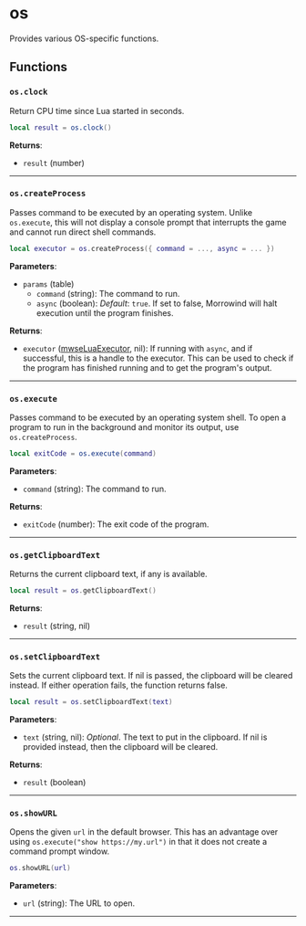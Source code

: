# os

Provides various OS-specific functions.

## Functions

### `os.clock`

Return CPU time since Lua started in seconds.

```lua
local result = os.clock()
```

**Returns**:

* `result` (number)

***

### `os.createProcess`

Passes command to be executed by an operating system. Unlike `os.execute`, this will not display a console prompt that interrupts the game and cannot run direct shell commands.

```lua
local executor = os.createProcess({ command = ..., async = ... })
```

**Parameters**:

* `params` (table)
	* `command` (string): The command to run.
	* `async` (boolean): *Default*: `true`. If set to false, Morrowind will halt execution until the program finishes.

**Returns**:

* `executor` ([mwseLuaExecutor](../../types/mwseLuaExecutor), nil): If running with `async`, and if successful, this is a handle to the executor. This can be used to check if the program has finished running and to get the program's output.

***

### `os.execute`

Passes command to be executed by an operating system shell. To open a program to run in the background and monitor its output, use `os.createProcess`.

```lua
local exitCode = os.execute(command)
```

**Parameters**:

* `command` (string): The command to run.

**Returns**:

* `exitCode` (number): The exit code of the program.

***

### `os.getClipboardText`

Returns the current clipboard text, if any is available.

```lua
local result = os.getClipboardText()
```

**Returns**:

* `result` (string, nil)

***

### `os.setClipboardText`

Sets the current clipboard text. If nil is passed, the clipboard will be cleared instead. If either operation fails, the function returns false.

```lua
local result = os.setClipboardText(text)
```

**Parameters**:

* `text` (string, nil): *Optional*. The text to put in the clipboard. If nil is provided instead, then the clipboard will be cleared.

**Returns**:

* `result` (boolean)

***

### `os.showURL`

Opens the given `url` in the default browser. This has an advantage over using `os.execute("show https://my.url")` in that it does not create a command prompt window.

```lua
os.showURL(url)
```

**Parameters**:

* `url` (string): The URL to open.

***

